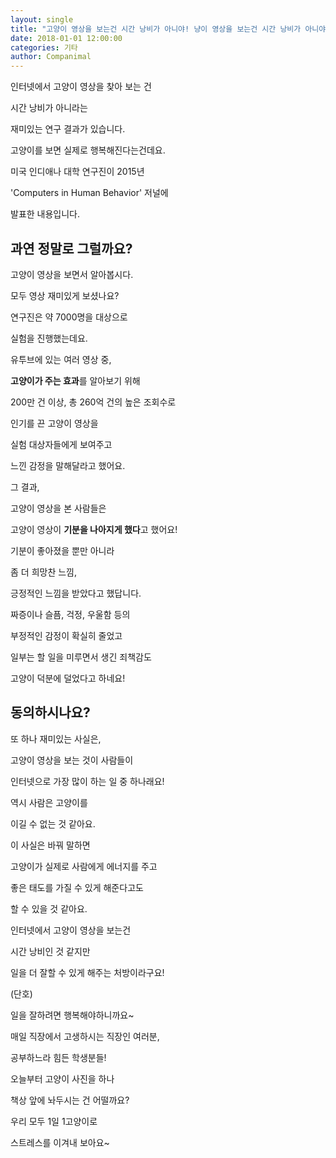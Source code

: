 ```yaml
---
layout: single
title: "고양이 영상을 보는건 시간 낭비가 아니야! 냥이 영상을 보는건 시간 낭비가 아니야"
date: 2018-01-01 12:00:00
categories: 기타
author: Companimal
---
```


인터넷에서 고양이 영상을 찾아 보는 건

시간 낭비가 아니라는

재미있는 연구 결과가 있습니다.

고양이를 보면 실제로 행복해진다는건데요.

미국 인디애나 대학 연구진이 2015년

'Computers in Human Behavior' 저널에

발표한 내용입니다.

## 과연 정말로 그럴까요?

고양이 영상을 보면서 알아봅시다.

모두 영상 재미있게 보셨나요?

연구진은 약 7000명을 대상으로

실험을 진행했는데요.

유투브에 있는 여러 영상 중,

**고양이가 주는 효과**를 알아보기 위해

200만 건 이상, 총 260억 건의 높은 조회수로

인기를 끈 고양이 영상을

실험 대상자들에게 보여주고

느낀 감정을 말해달라고 했어요.

그 결과,

고양이 영상을 본 사람들은

고양이 영상이 **기분을 나아지게 했다**고 했어요!

기분이 좋아졌을 뿐만 아니라

좀 더 희망찬 느낌,

긍정적인 느낌을 받았다고 했답니다.

짜증이나 슬픔, 걱정, 우울함 등의

부정적인 감정이 확실히 줄었고

일부는 할 일을 미루면서 생긴 죄책감도

고양이 덕분에 덜었다고 하네요!

## 동의하시나요?

또 하나 재미있는 사실은,

고양이 영상을 보는 것이 사람들이

인터넷으로 가장 많이 하는 일 중 하나래요!

역시 사람은 고양이를

이길 수 없는 것 같아요.

이 사실은 바꿔 말하면

고양이가 실제로 사람에게 에너지를 주고

좋은 태도를 가질 수 있게 해준다고도

할 수 있을 것 같아요.

인터넷에서 고양이 영상을 보는건

시간 낭비인 것 같지만

일을 더 잘할 수 있게 해주는 처방이라구요!

(단호)

일을 잘하려면 행복해야하니까요~

매일 직장에서 고생하시는 직장인 여러분,

공부하느라 힘든 학생분들!

오늘부터 고양이 사진을 하나

책상 앞에 놔두시는 건 어떨까요?

우리 모두 1일 1고양이로

스트레스를 이겨내 보아요~
